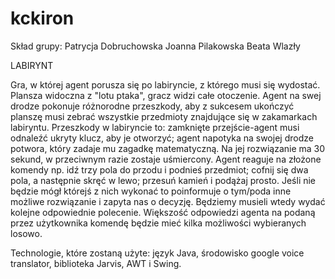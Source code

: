 kckiron
=======
Skład grupy:
Patrycja Dobruchowska
Joanna Pilakowska
Beata Wlazły

LABIRYNT

Gra, w której agent porusza się po labiryncie, z którego musi się wydostać. Plansza widoczna z "lotu ptaka", gracz widzi całe otoczenie.
Agent na swej drodze pokonuje różnorodne przeszkody, aby z sukcesem ukończyć planszę musi zebrać wszystkie przedmioty znajdujące się w zakamarkach labiryntu. Przeszkody w labiryncie to: zamknięte przejście-agent musi odnaleźć ukryty klucz, aby je otworzyć; agent napotyka na swojej drodze potwora, który zadaje mu zagadkę matematyczną. Na jej rozwiązanie ma 30 sekund, w przeciwnym razie zostaje uśmiercony. 
Agent reaguje na złożone komendy np. idź trzy pola do przodu i podnieś przedmiot; cofnij się dwa pola, a następnie skręć w lewo; przesuń kamień i podążaj prosto.
Jeśli nie będzie mógł którejś z nich wykonać to poinformuje o tym/poda inne możliwe rozwiązanie i zapyta nas o decyzję. Będziemy musieli wtedy wydać kolejne odpowiednie polecenie.
Większość odpowiedzi agenta na podaną przez użytkownika komendę będzie mieć kilka możliwości wybieranych losowo. 


Technologie, które zostaną użyte: język Java, środowisko google voice translator, biblioteka Jarvis, AWT i Swing.
